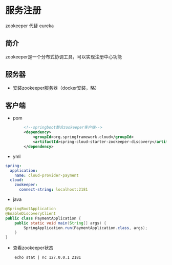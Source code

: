 # 服务注册
zookeeper 代替 eureka

## 简介
zookeeper是一个分布式协调工具，可以实现注册中心功能

## 服务器
-   安装zookeeper服务器（docker安装，略）

## 客户端
-   pom
```xml
        <!--springboot整合zookeeper客户端-->
        <dependency>
            <groupId>org.springframework.cloud</groupId>
            <artifactId>spring-cloud-starter-zookeeper-discovery</artifactId>
        </dependency>
```

-   yml
```yaml
spring:
  application:
    name: cloud-provider-payment
  cloud:
    zookeeper:
      connect-string: localhost:2181
```

-   java
```java
@SpringBootApplication
@EnableDiscoveryClient
public class PaymentApplication {
    public static void main(String[] args) {
        SpringApplication.run(PaymentApplication.class, args);
    }
}
```

-   查看zookeeper状态
```
    echo stat | nc 127.0.0.1 2181
```